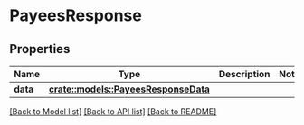 # PayeesResponse

## Properties

Name | Type | Description | Notes
------------ | ------------- | ------------- | -------------
**data** | [**crate::models::PayeesResponseData**](PayeesResponse_data.md) |  | 

[[Back to Model list]](../README.md#documentation-for-models) [[Back to API list]](../README.md#documentation-for-api-endpoints) [[Back to README]](../README.md)


